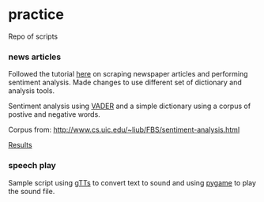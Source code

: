 # practice
Repo of scripts 

### news articles
Followed the tutorial [here](https://www.quantinsti.com/blog/sentiment-analysis-news-python/) on scraping newspaper articles and performing sentiment analysis. Made changes to use different set of dictionary and analysis tools.

Sentiment analysis using [VADER](http://www.nltk.org/_modules/nltk/sentiment/vader.html) and a simple dictionary using a corpus of postive and negative words.

Corpus from: http://www.cs.uic.edu/~liub/FBS/sentiment-analysis.html

[Results](https://github.com/captmomo/practice/blob/master/news_articles/results.txt)

### speech play
Sample script using [gTTs](https://github.com/pndurette/gTTS) to convert text to sound and using [pygame](https://www.pygame.org/wiki/GettingStarted) to play the sound file.



